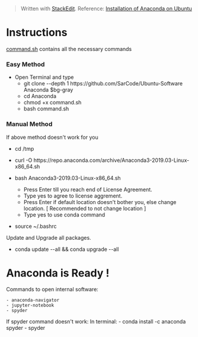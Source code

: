 ﻿


> Written with [StackEdit](https://stackedit.io/).
> Reference: [Installation of Anaconda on Ubuntu](https://www.digitalocean.com/community/tutorials/how-to-install-anaconda-on-ubuntu-18-04-quickstart)

 # Instructions
[command.sh](https://github.com/SarCode/Ubuntu-Software/blob/master/Anaconda/command.sh) contains all the necessary commands

### Easy Method
- Open Terminal and type
	- git clone --depth 1 https://<span></span>github.com/SarCode/Ubuntu-Software Anaconda  $bg-gray
	- cd Anaconda
	- chmod +x command.sh
	- bash command.sh
	

### Manual Method
If above method doesn't work for you

 -    cd /tmp

 - curl -O https://<span></span>repo.anaconda.com/archive/Anaconda3-2019.03-Linux-x86_64.sh

 - bash Anaconda3-2019.03-Linux-x86_64.sh
	- Press Enter till you reach end of License Agreement.
	- Type yes to agree to license aggrement.
	- Press Enter if default location doesn't bother you, else change location. [ Recommended to not change location ]
	- Type yes to use conda command
	
- source ~/.bashrc

Update and Upgrade all packages.

- conda update --all && conda upgrade --all

  

# Anaconda is Ready !

Commands to open internal software:

	- anaconda-navigator
	- jupyter-notebook
	- spyder

If spyder command doesn't work:
In terminal:
	- conda install -c anaconda spyder 
	- spyder
